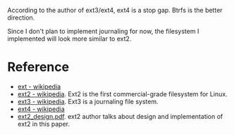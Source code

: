 According to the author of ext3/ext4, ext4 is a stop gap. Btrfs is the better direction.

Since I don't plan to implement journaling for now, the filesystem I implemented will look more similar to ext2.

# Reference
- [ext - wikipedia](https://en.wikipedia.org/wiki/Extended_file_system)
- [ext2 - wikipedia](https://en.wikipedia.org/wiki/Ext2). Ext2 is the first commercial-grade filesystem for Linux.
- [ext3 - wikipedia](https://en.wikipedia.org/wiki/Ext3). Ext3 is a journaling file system.
- [ext4 - wikipedia](https://en.wikipedia.org/wiki/Ext4)
- [ext2_design.pdf](https://web.stanford.edu/class/cs240/old/sp2014/readings/ext2_design.pdf). ext2 author talks about design and implementation of ext2 in this paper.
